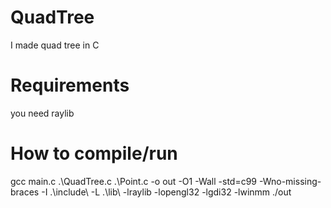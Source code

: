 # QuadTree
I made quad tree in C

# Requirements
you need raylib

# How to compile/run
gcc main.c .\QuadTree.c .\Point.c -o out -O1 -Wall -std=c99 -Wno-missing-braces -I .\include\ -L .\lib\ -lraylib -lopengl32 -lgdi32 -lwinmm
./out
